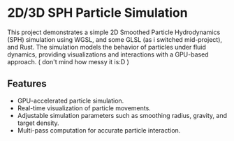 # 2D/3D SPH Particle Simulation

This project demonstrates a simple 2D Smoothed Particle Hydrodynamics (SPH) simulation using WGSL, and some GLSL (as i switched mid-project), and Rust. The simulation models the behavior of particles under fluid dynamics, providing visualizations and interactions with a GPU-based approach. ( don't mind how messy it is:D )

## Features

- GPU-accelerated particle simulation.
- Real-time visualization of particle movements.
- Adjustable simulation parameters such as smoothing radius, gravity, and target density.
- Multi-pass computation for accurate particle interaction.
